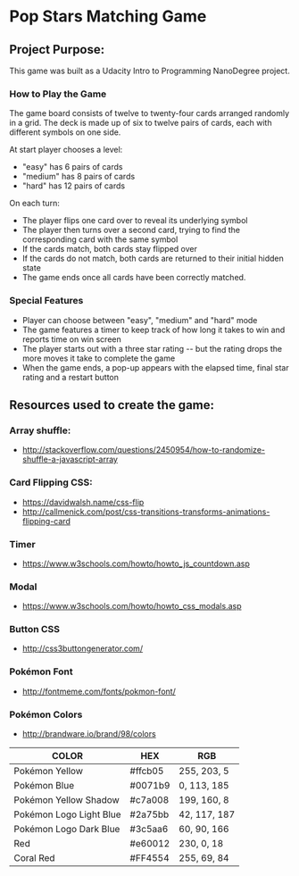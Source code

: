 # Pop Stars Matching Game

## Project Purpose:

This game was built as a Udacity Intro to Programming NanoDegree project. 

### How to Play the Game

The game board consists of twelve to twenty-four cards arranged randomly in a grid. The deck is made up of six to twelve pairs of cards, each with different symbols on one side.

At start player chooses a level:

- "easy" has 6 pairs of cards
- "medium" has 8 pairs of cards
- "hard" has 12 pairs of cards

On each turn:

- The player flips one card over to reveal its underlying symbol
- The player then turns over a second card, trying to find the corresponding card with the same symbol
- If the cards match, both cards stay flipped over
- If the cards do not match, both cards are returned to their initial hidden state
- The game ends once all cards have been correctly matched.

### Special Features

- Player can choose between "easy", "medium" and "hard" mode
- The game features a timer to keep track of how long it takes to win and reports time on win screen
- The player starts out with a three star rating -- but the rating drops the more moves it take to complete the game
- When the game ends, a pop-up appears with the elapsed time, final star rating and a restart button

## Resources used to create the game:

### Array shuffle:

- <http://stackoverflow.com/questions/2450954/how-to-randomize-shuffle-a-javascript-array>

### Card Flipping CSS:

- <https://davidwalsh.name/css-flip>
- <http://callmenick.com/post/css-transitions-transforms-animations-flipping-card>

### Timer

- <https://www.w3schools.com/howto/howto_js_countdown.asp>

### Modal

- <https://www.w3schools.com/howto/howto_css_modals.asp>

### Button CSS

- <http://css3buttongenerator.com/>

### Pokémon Font

- <http://fontmeme.com/fonts/pokmon-font/>

### Pokémon Colors

- <http://brandware.io/brand/98/colors>

COLOR                   | HEX     | RGB
----------------------- | ------- | ------------
Pokémon Yellow          | #ffcb05 | 255, 203, 5
Pokémon Blue            | #0071b9 | 0, 113, 185
Pokémon Yellow Shadow   | #c7a008 | 199, 160, 8
Pokémon Logo Light Blue | #2a75bb | 42, 117, 187
Pokémon Logo Dark Blue  | #3c5aa6 | 60, 90, 166
Red                     | #e60012 | 230, 0, 18
Coral Red               | #FF4554 | 255, 69, 84
